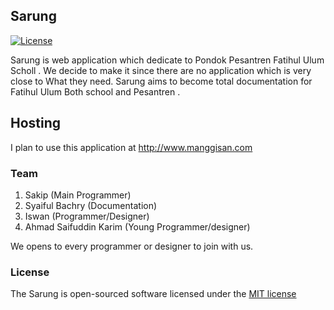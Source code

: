 ## Sarung
[![License](https://poser.pugx.org/laravel/framework/license.svg)](https://packagist.org/packages/laravel/framework)

Sarung is web application which dedicate to Pondok Pesantren Fatihul Ulum Scholl . We decide to make it since there are no application which is very close to 
What they need. 
Sarung aims to become total documentation for Fatihul Ulum Both school and Pesantren . 

## Hosting
I plan to use this application at http://www.manggisan.com
### Team 
1. Sakip                                    (Main Programmer)
2. Syaiful Bachry                       (Documentation)
3. Iswan                                    (Programmer/Designer)
4. Ahmad Saifuddin Karim        (Young Programmer/designer)

We opens to every programmer or designer to join with us.
### License
The Sarung  is open-sourced software licensed under the [MIT license](http://opensource.org/licenses/MIT)
